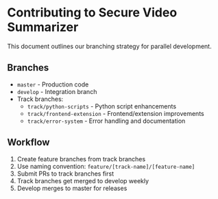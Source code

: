 # Contributing to Secure Video Summarizer

This document outlines our branching strategy for parallel development.

## Branches

- `master` - Production code
- `develop` - Integration branch
- Track branches:
  - `track/python-scripts` - Python script enhancements
  - `track/frontend-extension` - Frontend/extension improvements
  - `track/error-system` - Error handling and documentation

## Workflow

1. Create feature branches from track branches
2. Use naming convention: `feature/[track-name]/[feature-name]`
3. Submit PRs to track branches first
4. Track branches get merged to develop weekly
5. Develop merges to master for releases
